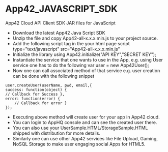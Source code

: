 App42_JAVASCRIPT_SDK
====================

App42 Cloud API Client SDK JAR files for JavaScript

- Download the latest App42 Java Script SDK
- Unzip the file and copy App42-all-x.x.x.min.js to your project  source.
- Add the following script tag in the your html page
script type="text/javascript" src="App42-all-x.x.x.min.js"
- Initialize the library using
App42.initialize("API KEY","SECRET KEY");
- Instantiate the service that one wants to use in the App, e.g. using User service one has to do the following
var user = new App42User();
- Now one can call associated method of that service e.g. user creation can be done with the following snippet
```code
user.createUser(userName, pwd, email,{
success: function(object) {
// Callback for Success },
error: function(error) {
    // Callback for error }
});
```
- Executing above method will create user for your app in App42 cloud.
- You can login to AppHQ console and can see the created user there.
- You can also use your UserSample.HTML/StorageSample.HTML shipped with distribution for more details.
- Similarly one can use other App42 services like File Upload, Gaming, NoSQL Storage to make user engaging social Apps for HTML5.
